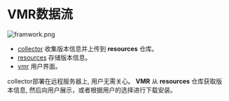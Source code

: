# VMR数据流

<!-- https://cdn.jsdelivr.net/gh/moqsien/img_repo@main/vmr_install.png -->
![framwork.png](https://cdn.jsdelivr.net/gh/moqsien/img_repo@main/framework.png)

- [collector](https://github.com/gvcgo/collector) 收集版本信息并上传到 **resources** 仓库。
- [resources](https://github.com/gvcgo/resources) 存储版本信息。
- [vmr](https://github.com/gvcgo/version-manager) 用户界面。

collector部署在远程服务器上, 用户无需关心。
**VMR** 从 **resources** 仓库获取版本信息, 然后向用户展示，或者根据用户的选择进行下载安装。